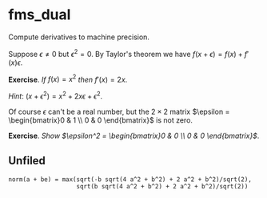 # fms_dual

Compute derivatives to machine precision.

Suppose $\epsilon \not= 0$ but $\epsilon^2 = 0$.
By Taylor's theorem we have $f(x + \epsilon) = f(x) + f'(x) \epsilon$.

__Exercise__. _If_ $f(x) = x^2$ _then_ $f'(x) = 2x$.

_Hint_: $(x + \epsilon^2) = x^2 + 2x\epsilon + \epsilon^2$.

Of course $\epsilon$ can't be a real number, but the $2\times 2$
matrix $\epsilon = \begin{bmatrix}0 & 1 \\ 0 & 0 \end{bmatrix}$
is not zero.

__Exercise__. _Show $\epsilon^2 = \begin{bmatrix}0 & 0 \\ 0 & 0 \end{bmatrix}$_.


## Unfiled

```
norm(a + be) = max(sqrt(-b sqrt(4 a^2 + b^2) + 2 a^2 + b^2)/sqrt(2),
                   sqrt(b sqrt(4 a^2 + b^2) + 2 a^2 + b^2)/sqrt(2))
```